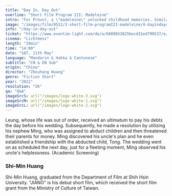 ```yaml
---
title: "Day In, Day Out"
overline: "Short Film Program III: Madeleine"
intro: "For Proust, a \"madeleine\" unlocked childhood memories. Similarly, this film series uses evocative imagery to revisit moments of growth and nostalgia through the sincere visions of four filmmakers."
image: "/images/film/0511/2-short-film-programIII-madeleine/4-dayindayout.jpg"
info: "/day-in-day-out"
ticket: "https://www.eventim-light.com/de/a/6609653825becd31e4790537/e/66199a680809495cf25d22ac"
cinema: "Lichtmess"
length: "29min"
time: "14:00"
date: "SAT, 11th May"
language: "Mandarin & Hakka & Cantonese"
subtitle: "CN & EN Sub"
origin: "China"
director: "Zhouhang Huang"
genre: "Fiction Short"
year: "2022"
resolution: "2K"
qa: "Q&A"
imageSrcS: url("/images/logo-white-3.svg")
imageSrcM: url("/images/logo-white-1.svg")
imageSrcL: url("/images/logo-white-2.svg")
---
```


Leung, whose life was out of order, received an ultimatum to pay his debts the day before his wedding. Subsequently, he made a resolution by utilizing his nephew Ming, who was assigned to abduct children and then threatened their parents for money. Ming discovered his uncle's plan and he even established a friendship with the abducted child, Tong. The wedding went on as scheduled the next day, just for a fleeting moment, Ming observed his uncle's helplessness. (Academic Screening)


### Shi-Min Huang
Shi-Min Huang, graduated from the Department of Film at Shih Hsin University. "JIANG" is his debut short film, which received the short film grant from the Ministry of Culture of Taiwan.


